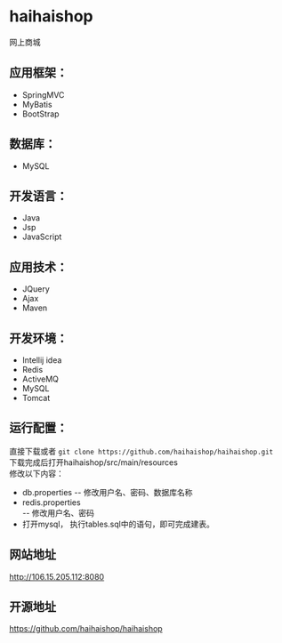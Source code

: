 
# haihaishop
网上商城

## 应用框架：
-    SpringMVC
-    MyBatis
-    BootStrap

## 数据库：
-    MySQL

## 开发语言：
-    Java
-    Jsp
-    JavaScript

## 应用技术：
-    JQuery
-    Ajax
-    Maven

## 开发环境：
-    Intellij idea
-    Redis
-    ActiveMQ
-    MySQL
-    Tomcat

## 运行配置：
  直接下载或者 `git clone https://github.com/haihaishop/haihaishop.git`</br>
  下载完成后打开haihaishop/src/main/resources</br>
  修改以下内容：
  - db.properties
  -- 修改用户名、密码、数据库名称
  - redis.properties</br>
  -- 修改用户名、密码
  - 打开mysql， 执行tables.sql中的语句，即可完成建表。</br>
## 网站地址
http://106.15.205.112:8080
## 开源地址
https://github.com/haihaishop/haihaishop
